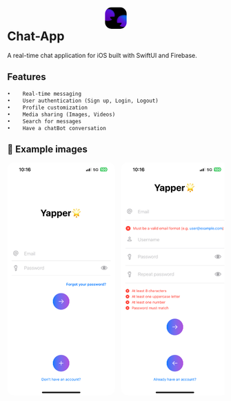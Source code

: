 # <img src="Assets/1024.png" width="50" style="border-radius: 15px; display: block; margin: auto;"> Chat-App

A real-time chat application for iOS built with SwiftUI and Firebase.

## Features
    •    Real-time messaging
    •    User authentication (Sign up, Login, Logout)
    •    Profile customization
    •    Media sharing (Images, Videos)
    •    Search for messages
    •    Have a chatBot conversation
    
## 📸 Example images

<div style="overflow-x: auto; white-space: nowrap;">
  <img src="Assets/IMG_0471.PNG" width="250" style="border-radius: 15px; margin-right: 10px;">
  <img src="Assets/IMG_0472.PNG" width="250" style="border-radius: 15px; margin-right: 10px;">
  <img src="Assets/IMG_0464.PNG" width="250" style="border-radius: 15px; margin-right: 10px;">
  <img src="Assets/IMG_0465.PNG" width="250" style="border-radius: 15px; margin-right: 10px;">
  <img src="Assets/IMG_0466.PNG" width="250" style="border-radius: 15px; margin-right: 10px;">
  <img src="Assets/IMG_0467.jpg" width="250" style="border-radius: 15px; margin-right: 10px;">
  <img src="Assets/IMG_0468.PNG" width="250" style="border-radius: 15px; margin-right: 10px;">
  <img src="Assets/IMG_0469.PNG" width="250" style="border-radius: 15px; margin-right: 10px;">
  <img src="Assets/IMG_0470.PNG" width="250" style="border-radius: 15px; margin-right: 10px;">
</div>
    


